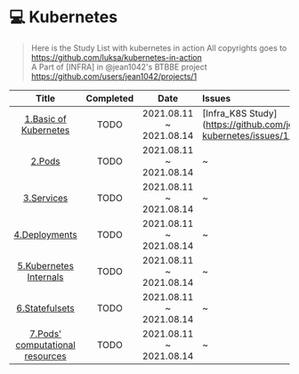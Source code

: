 # 💻 Kubernetes

> Here is the Study List with kubernetes in action 
> All copyrights goes to https://github.com/luksa/kubernetes-in-action    
> A Part of [INFRA] in @jean1042's BTBBE project https://github.com/users/jean1042/projects/1

Title  | Completed | Date | Issues 
:-----:|:---------:|:----:|:------
[1.Basic of Kubernetes](https://github.com/jean1042/basic-kubernetes/blob/main/1.Basic_of_kubernetes.md) | TODO | 2021.08.11 ~ 2021.08.14 |[Infra_K8S Study](https://github.com/jean1042/basic-kubernetes/issues/1_ | 
[2.Pods](https://github.com/jean1042/basic-kubernetes/blob/main/2.Pods.md) | TODO | 2021.08.11 ~ 2021.08.14 | ~ | 
[3.Services](https://github.com/jean1042/basic-kubernetes/blob/main/3.Services.md) | TODO | 2021.08.11 ~ 2021.08.14 | ~ | 
[4.Deployments](https://github.com/jean1042/basic-kubernetes/blob/main/4.Deployments.md) | TODO | 2021.08.11 ~ 2021.08.14 | ~ | 
[5.Kubernetes Internals](https://github.com/jean1042/basic-kubernetes/blob/main/5.Kubernetes_internals.md) | TODO | 2021.08.11 ~ 2021.08.14 | ~ | 
[6.Statefulsets](https://github.com/jean1042/basic-kubernetes/blob/main/6.Statefulsets.md) | TODO | 2021.08.11 ~ 2021.08.14 | ~ | 
[7.Pods' computational resources](https://github.com/jean1042/basic-kubernetes/blob/main/7.Pods_computational_resources.md) | TODO | 2021.08.11 ~ 2021.08.14 | ~ | 




